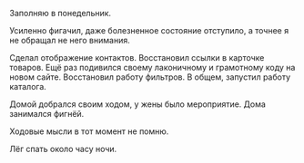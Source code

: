 Заполняю в понедельник.

Усиленно фигачил, даже болезненное состояние отступило, а точнее я не обращал не него внимания.

Сделал отображение контактов. Восстановил ссылки в карточке товаров. Ещё раз подивился своему лаконичному и грамотному коду на новом сайте.
Восстановил работу фильтров. В общем, запустил работу каталога.

Домой добрался своим ходом, у жены было мероприятие. Дома занимался фигнёй.

Ходовые мысли в тот момент не помню.

Лёг спать около часу ночи.